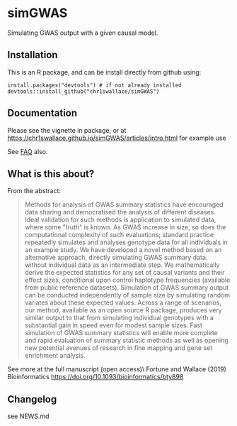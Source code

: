 # simGWAS
Simulating GWAS output with a given causal model.

## Installation

This is an R package, and can be install directly from github using:

```{r}
install.packages("devtools") # if not already installed
devtools::install_github("chr1swallace/simGWAS")
```

## Documentation

Please see the vignette in package, or at https://chr1swallace.github.io/simGWAS/articles/intro.html for example use

See [FAQ](FAQ.md) also.

## What is this about?

From the abstract:

> Methods for analysis of GWAS summary statistics have encouraged data sharing and democratised the analysis of different diseases. Ideal validation for such methods is application to simulated data, where some "truth" is known. As GWAS increase in size, so does the computational complexity of such evaluations; standard practice repeatedly simulates and analyses genotype data for all individuals in an example study. We have developed a novel method based on an alternative approach, directly simulating GWAS summary data, without individual data as an intermediate step. We mathematically derive the expected statistics for any set of causal variants and their effect sizes, conditional upon control haplotype frequencies (available from public reference datasets). Simulation of GWAS summary output can be conducted independently of sample size by simulating random variates about these expected values. Across a range of scenarios, our method, available as an open source R package, produces very similar output to that from simulating individual genotypes with a substantial gain in speed even for modest sample sizes. Fast simulation of GWAS summary statistics will enable more complete and rapid evaluation of summary statistic methods as well as opening new potential avenues of research in fine mapping and gene set enrichment analysis.

See more at the full manuscript (open access)\ 
Fortune and Wallace (2019) Bioinformatics https://doi.org/10.1093/bioinformatics/bty898

## Changelog

see NEWS.md

